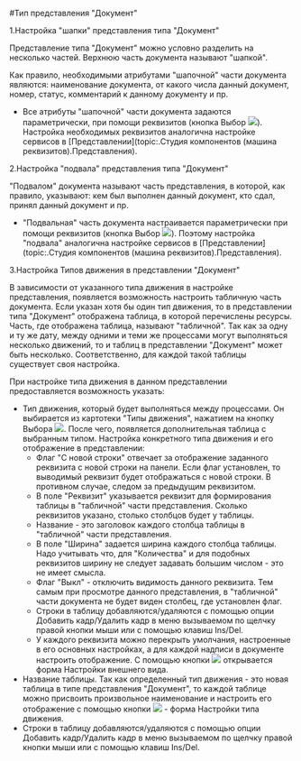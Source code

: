 ﻿#Тип представления "Документ" 

1.Настройка "шапки" представления типа "Документ"

Представление типа "Документ" можно условно разделить на несколько частей. Верхнюю часть документа называют "шапкой". 

Как правило, необходимыми атрибутами "шапочной" части документа являются: наименование документа, от какого числа данный документ, номер, статус, комментарий к данному документу и пр. 


* Все атрибуты "шапочной" части документа задаются параметрически, при помощи реквизитов (кнопка Выбор ![](topic:Com.AddFiles.Btn_select.png)). Настройка необходимых реквизитов аналогична настройке сервисов в [Представлении](topic:.Студия компонентов (машина реквизитов).Представления). 

2.Настройка "подвала"  представления типа "Документ"

"Подвалом" документа называют часть представления, в которой, как правило, указывают: кем был выполнен данный документ, кто сдал, принял данный документ и пр. 

* "Подвальная" часть документа настраивается параметрически при помощи реквизитов (кнопка Выбор ![](topic:Com.AddFiles.Btn_select.png)). Поэтому настройка "подвала" аналогична настройке сервисов в [Представлении](topic:.Студия компонентов (машина реквизитов).Представления).

3.Настройка Типов движения в представлении "Документ"

В зависимости от указанного типа движения в настройке представления, появляется возможность настроить табличную часть документа. Если указан хотя бы один тип движения, то в представлении типа "Документ" отображена таблица, в которой перечислены ресурсы. Часть, где отображена таблица, называют "табличной". Так как за одну и ту же дату, между одними и теми же процессами могут выполняться несколько движений, то и таблиц в представлении "Документ" может быть несколько. Соответственно, для каждой такой таблицы существует своя настройка. 

При настройке типа движения в данном представлении предоставляется возможность указать: 
* Тип движения, который будет выполняться между процессами. Он выбирается из картотеки "Типы движения", нажатием на кнопку Выбора ![](topic:Com.AddFiles.Btn_select.png). После чего, появляется дополнительная таблица с выбранным типом. Настройка конкретного типа движения и его отображение в представлении: 
    * Флаг "С новой строки" отвечает за отображение заданного реквизита с новой строки на панели. Если флаг установлен, то выводимый реквизит будет отображаться с новой строки. В противном случае, следом за предыдущим реквизитом. 
    * В поле "Реквизит" указывается реквизит для формирования таблицы в "табличной" части представления. Сколько реквизитов указано, столько столбцов будет у таблицы.
    * Название - это заголовок каждого столбца таблицы в "табличной" части представления.
    * В поле "Ширина" задается ширина каждого столбца таблицы. Надо учитывать что, для "Количества" и для подобных реквизитов ширину не следует задавать большим числом - это не имеет смысла. 
    * Флаг "Выкл" - отключить видимость данного реквизита. Тем самым при просмотре данного представления, в "табличной" части документа не будет виден столбец, где установлен флаг. 
    * Строки в таблицу  добавляются/удаляются с помощью опции Добавить кадр/Удалить кадр в меню вызываемом по щелчку правой кнопки мыши или с помощью клавиш Ins/Del.
    * У каждого реквизита можно перекрыть умолчания, настроенные в его основных настройках, а для каждой надписи в документе настроить отображение. С помощью кнопки  ![](topic:Com.AddFiles.Buttons.Btn_setting.png) открывается форма Настройки внешнего вида.
* Название таблицы. Так как определенный тип движения - это новая таблица в типе представления "Документ", то каждой таблице можно присвоить произвольное наименование и настроить его отображение с помощью кнопки  ![](topic:Com.AddFiles.Buttons.Btn_setting.png) -  форма Настройки типа движения. 
* Строки в таблицу  добавляются/удаляются с помощью опции Добавить кадр/Удалить кадр в меню вызываемом по щелчку правой кнопки мыши или с помощью клавиш Ins/Del.